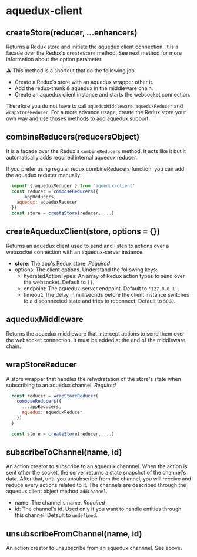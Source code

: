 
# aquedux-client

  ## createStore(reducer, ...enhancers)

  Returns a Redux store and initiate the aquedux client connection. It is a facade over the Redux's `createStore` method. See next method for more information about the option parameter.

  :warning: This method is a shortcut that do the following job.
  * Create a Redux's store with an aquedux wrapper other it.
  * Add the redux-thunk & aquedux in the middleware chain.
  * Create an aquedux client instance and starts the websocket connection.
  
  Therefore you do not have to call `aqueduxMiddleware`, `aqueduxReducer` and `wrapStoreReducer`. For a more advance usage, create the Redux store your own way and use thoses methods to add aquedux support.

  ## combineReducers(reducersObject)
  It is a facade over the Redux's `combineReducers` method. It acts like it but it automatically adds required internal aquedux reducer.

  If you prefer using regular redux combineReducers function, you can add the aquedux reducer manually:
  ```js
    import { aqueduxReducer } from 'aquedux-client'
    const reducer = composeReducers({
      ...appReducers,
      aquedux: aqueduxReducer
    })
    const store = createStore(reducer, ...)
  ```

  ## createAqueduxClient(store, options = {})

  Returns an aquedux client used to send and listen to actions over a websocket connection with an aquedux-server instance.

  * **store**: The app's Redux store. *Required*
  * options: The client options. Understand the following keys:
      * hydratedActionTypes: An array of Redux action types to send over the websocket. Default to `[]`.
      * endpoint: The aquedux-server endpoint. Default to `'127.0.0.1'`.
      * timeout: The delay in milliseonds before the client instance switches to a disconnected state and tries to reconnect. Default to `5000`.
  
  ## aqueduxMiddleware

  Returns the aquedux middleware that intercept actions to send them over the websocket connection. It must be added at the end of the middleware chain.

  ## wrapStoreReducer

  A store wrapper that handles the rehydratation of the store's state when subscribing to an aquedux channel. *Required*

  ```js
    const reducer = wrapStoreReducer(
      composeReducers({
        ...appReducers,
        aquedux: aqueduxReducer
      })
    )

    const store = createStore(reducer, ...)
  ```

  ## subscribeToChannel(name, id)

  An action creator to subscribe to an aquedux channnel. When the action is sent other the socket, the server returns a state snapshot of the channel's data. After that, until you unsubscribe from the channel, you will receive and reduce every actions related to it. The channels are described through the aquedux client object method `addChannel`.

  * name: The channel's name. *Required*
  * id: The channel's id. Used only if you want to handle entities through this channel. Default to `undefined`.

  ## unsubscribeFromChannel(name, id)

  An action creator to unsubscribe from an aquedux channnel. See above.
